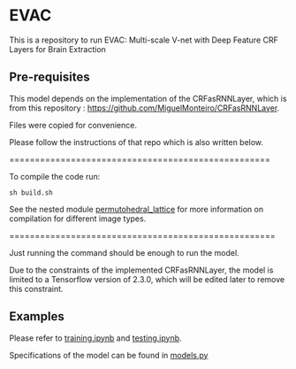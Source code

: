 # EVAC
This is a repository to run EVAC: Multi-scale V-net with Deep Feature CRF Layers for Brain Extraction

## Pre-requisites

This model depends on the implementation of the CRFasRNNLayer, which is from this repository : https://github.com/MiguelMonteiro/CRFasRNNLayer.

Files were copied for convenience.

Please follow the instructions of that repo which is also written below.

===================================================

To compile the code run:
````
sh build.sh
````

See the nested module [permutohedral_lattice](https://github.com/MiguelMonteiro/permutohedral_lattice) for more information on compilation for different image types.

====================================================

Just running the command should be enough to run the model.

Due to the constraints of the implemented CRFasRNNLayer, the model is limited to a Tensorflow version of 2.3.0, which will be edited later to remove this constraint.

## Examples

Please refer to [training.ipynb](training.ipynb) and [testing.ipynb](testing.ipynb).

Specifications of the model can be found in [models.py](models.py)

